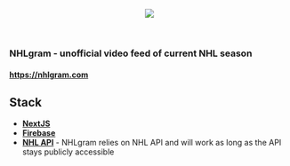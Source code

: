 <p align="center">
    <img src="https://martinjuzl.com/nhlgram.png" />
</p>
<br />

### NHLgram - unofficial video feed of current NHL season

#### <a href="https://nhlgram.com/">https://nhlgram.com</a>

## Stack
- **[NextJS](https://nextjs.org/learn/basics/getting-started)**
- **[Firebase](https://firebase.google.com/docs/web/setup)**
- **[NHL API](https://gitlab.com/dword4/nhlapi)** - NHLgram relies on NHL API and will work as long as the API stays publicly accessible
